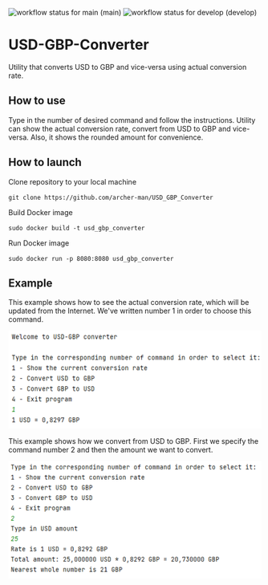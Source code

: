 ![workflow status for main](https://github.com/archer-man/USD_GBP_Converter/actions/workflows/manual.yml/badge.svg?branch=main) (main)
![workflow status for develop](https://github.com/archer-man/USD_GBP_Converter/actions/workflows/manual.yml/badge.svg?branch=develop) (develop)
# USD-GBP-Converter
Utility that converts USD to GBP and vice-versa using actual conversion rate.

## How to use
Type in the number of desired command and follow the instructions.
Utility can show the actual conversion rate, convert from USD to GBP and vice-versa.
Also, it shows the rounded amount for convenience.

## How to launch

Clone repository to your local machine
```
git clone https://github.com/archer-man/USD_GBP_Converter
```

Build Docker image
```
sudo docker build -t usd_gbp_converter
```

Run Docker image
```
sudo docker run -p 8080:8080 usd_gbp_converter
```

## Example
This example shows how to see the actual conversion rate, which will be updated from the Internet. We've written number 1 in order to choose this command.

![How_to_show_conversion_rate](resources/1.png)

This example shows how we convert from USD to GBP. First we specify the command number 2 and then the amount we want to convert.

![How_to_convert_from_USD_to_GBP](resources/2.png)
